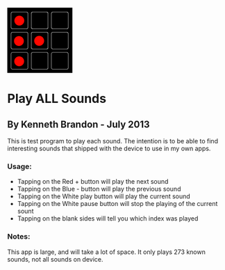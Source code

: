  ![Play All Sounds](images/PlayAllSounds-150x150.png)
# Play ALL Sounds
## By Kenneth Brandon - July 2013
This is test program to play each sound.  The intention is to be able to find interesting sounds that shipped with the device to use in my own apps.

### Usage:
* Tapping on the Red + button will play the next sound
* Tapping on the Blue - button will play the previous sound
* Tapping on the White play button will play the current sound
* Tapping on the White pause button will stop the playing of the current sount
* Tapping on the blank sides will tell you which index was played

### Notes:
This app is large, and will take a lot of space.  It only plays 273 known sounds, not all sounds on device.